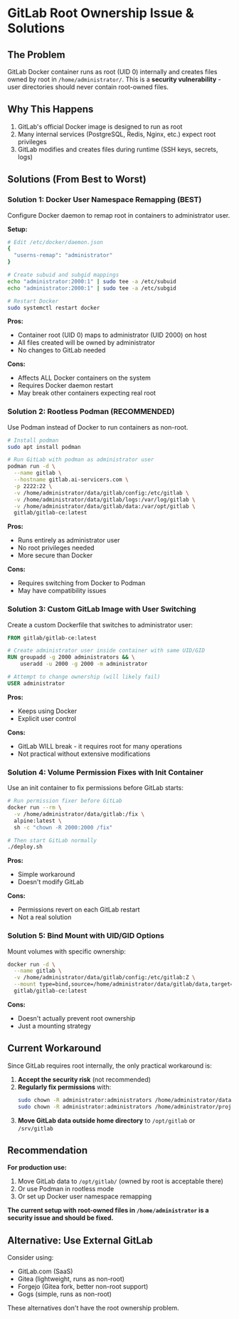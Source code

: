 # GitLab Root Ownership Issue & Solutions

## The Problem
GitLab Docker container runs as root (UID 0) internally and creates files owned by root in `/home/administrator/`. This is a **security vulnerability** - user directories should never contain root-owned files.

## Why This Happens
1. GitLab's official Docker image is designed to run as root
2. Many internal services (PostgreSQL, Redis, Nginx, etc.) expect root privileges
3. GitLab modifies and creates files during runtime (SSH keys, secrets, logs)

## Solutions (From Best to Worst)

### Solution 1: Docker User Namespace Remapping (BEST)
Configure Docker daemon to remap root in containers to administrator user.

**Setup:**
```bash
# Edit /etc/docker/daemon.json
{
  "userns-remap": "administrator"
}

# Create subuid and subgid mappings
echo "administrator:2000:1" | sudo tee -a /etc/subuid
echo "administrator:2000:1" | sudo tee -a /etc/subgid

# Restart Docker
sudo systemctl restart docker
```

**Pros:**
- Container root (UID 0) maps to administrator (UID 2000) on host
- All files created will be owned by administrator
- No changes to GitLab needed

**Cons:**
- Affects ALL Docker containers on the system
- Requires Docker daemon restart
- May break other containers expecting real root

### Solution 2: Rootless Podman (RECOMMENDED)
Use Podman instead of Docker to run containers as non-root.

```bash
# Install podman
sudo apt install podman

# Run GitLab with podman as administrator user
podman run -d \
  --name gitlab \
  --hostname gitlab.ai-servicers.com \
  -p 2222:22 \
  -v /home/administrator/data/gitlab/config:/etc/gitlab \
  -v /home/administrator/data/gitlab/logs:/var/log/gitlab \
  -v /home/administrator/data/gitlab/data:/var/opt/gitlab \
  gitlab/gitlab-ce:latest
```

**Pros:**
- Runs entirely as administrator user
- No root privileges needed
- More secure than Docker

**Cons:**
- Requires switching from Docker to Podman
- May have compatibility issues

### Solution 3: Custom GitLab Image with User Switching
Create a custom Dockerfile that switches to administrator user:

```dockerfile
FROM gitlab/gitlab-ce:latest

# Create administrator user inside container with same UID/GID
RUN groupadd -g 2000 administrators && \
    useradd -u 2000 -g 2000 -m administrator

# Attempt to change ownership (will likely fail)
USER administrator
```

**Pros:**
- Keeps using Docker
- Explicit user control

**Cons:**
- GitLab WILL break - it requires root for many operations
- Not practical without extensive modifications

### Solution 4: Volume Permission Fixes with Init Container
Use an init container to fix permissions before GitLab starts:

```bash
# Run permission fixer before GitLab
docker run --rm \
  -v /home/administrator/data/gitlab:/fix \
  alpine:latest \
  sh -c "chown -R 2000:2000 /fix"

# Then start GitLab normally
./deploy.sh
```

**Pros:**
- Simple workaround
- Doesn't modify GitLab

**Cons:**
- Permissions revert on each GitLab restart
- Not a real solution

### Solution 5: Bind Mount with UID/GID Options
Mount volumes with specific ownership:

```bash
docker run -d \
  --name gitlab \
  -v /home/administrator/data/gitlab/config:/etc/gitlab:Z \
  --mount type=bind,source=/home/administrator/data/gitlab/data,target=/var/opt/gitlab,bind-propagation=Z \
  gitlab/gitlab-ce:latest
```

**Cons:**
- Doesn't actually prevent root ownership
- Just a mounting strategy

## Current Workaround
Since GitLab requires root internally, the only practical workaround is:

1. **Accept the security risk** (not recommended)
2. **Regularly fix permissions** with:
   ```bash
   sudo chown -R administrator:administrators /home/administrator/data/gitlab
   sudo chown -R administrator:administrators /home/administrator/projects/gitlab
   ```
3. **Move GitLab data outside home directory** to `/opt/gitlab` or `/srv/gitlab`

## Recommendation
**For production use:**
1. Move GitLab data to `/opt/gitlab/` (owned by root is acceptable there)
2. Or use Podman in rootless mode
3. Or set up Docker user namespace remapping

**The current setup with root-owned files in `/home/administrator` is a security issue and should be fixed.**

## Alternative: Use External GitLab
Consider using:
- GitLab.com (SaaS)
- Gitea (lightweight, runs as non-root)
- Forgejo (Gitea fork, better non-root support)
- Gogs (simple, runs as non-root)

These alternatives don't have the root ownership problem.
